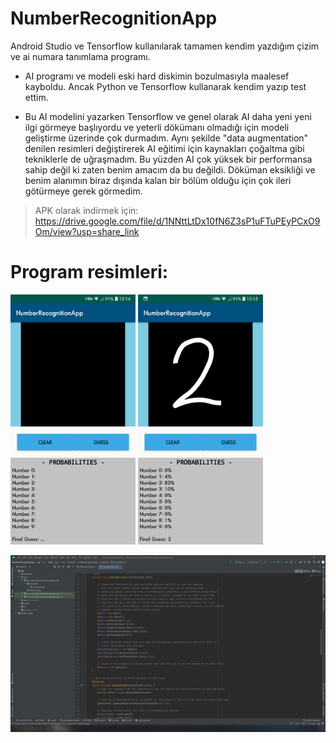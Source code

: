 # NumberRecognitionApp
Android Studio ve Tensorflow kullanılarak tamamen kendim yazdığım çizim ve ai numara tanımlama programı.

- AI programı ve modeli eski hard diskimin bozulmasıyla maalesef kayboldu. Ancak Python ve Tensorflow
kullanarak kendim yazıp test ettim.

- Bu AI modelini yazarken Tensorflow ve genel olarak AI daha yeni yeni ilgi görmeye başlıyordu ve yeterli
dökümanı olmadığı için modeli geliştirme üzerinde çok durmadım. Aynı şekilde "data augmentation" denilen
resimleri değiştirerek AI eğitimi için kaynakları çoğaltma gibi tekniklerle de uğraşmadım. Bu yüzden AI
çok yüksek bir performansa sahip değil ki zaten benim amacım da bu değildi. Döküman eksikliği ve benim
alanımın biraz dışında kalan bir bölüm olduğu için çok ileri götürmeye gerek görmedim.

> APK olarak indirmek için: https://drive.google.com/file/d/1NNttLtDx10fN6Z3sP1uFTuPEyPCxO9Om/view?usp=share_link

# Program resimleri:
<p float="left">
  <img src="./Resimler/Ana Ekran.png" width="200">
  <img src="./Resimler/Ana Ekran2.png" width="200">
</p>
<img src="./Resimler/Android Studio Projesi.jpg" width="600"> 

